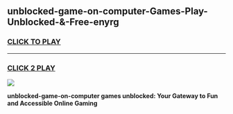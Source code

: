 
## unblocked-game-on-computer-Games-Play-Unblocked-&-Free-enyrg
<h3>
<a href="https://premium76.site?title=unblocked-game-on-computer&ref=24A">CLICK TO PLAY</a></h3>
<hr>

<h3>
<a href="https://premium76.site?title=unblocked-game-on-computer&ref=24A">CLICK 2 PLAY</a>
  
</h3>

<a href="https://premium76.site?title=unblocked-game-on-computer&ref=24A"><img src="https://clearcache.store/games.png"></a>


**unblocked-game-on-computer games unblocked: Your Gateway to Fun and Accessible Online Gaming**
